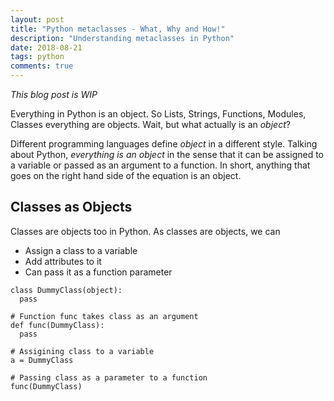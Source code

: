 ```yaml
---
layout: post
title: "Python metaclasses - What, Why and How!"
description: "Understanding metaclasses in Python"
date: 2018-08-21
tags: python
comments: true
---
```


*This blog post is WIP*

Everything in Python is an object. So Lists, Strings, Functions, Modules, Classes everything are objects. Wait, but what actually is an *object*?

Different programming languages define *object* in a different style. Talking about Python, *everything is an object* in the sense that it can be assigned to a variable or passed as an argument to a function. In short, anything that goes on the right hand side of the equation is an object.

## Classes as Objects

Classes are objects too in Python. As classes are objects, we can

* Assign a class to a variable
* Add attributes to it
* Can pass it as a function parameter

```
class DummyClass(object):
  pass

# Function func takes class as an argument
def func(DummyClass):
  pass

# Assigining class to a variable
a = DummyClass

# Passing class as a parameter to a function
func(DummyClass)
```
